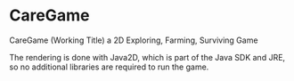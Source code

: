 CareGame
========

CareGame (Working Title) a 2D Exploring, Farming, Surviving Game

The rendering is done with Java2D, which is part of the Java SDK and JRE, so no additional libraries are
required to run the game.